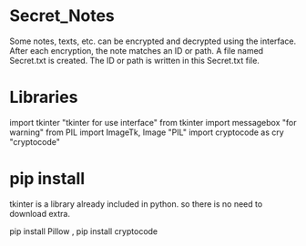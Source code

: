 # Secret_Notes

Some notes, texts, etc. can be encrypted and decrypted using the interface.
After each encryption, the note matches an ID or path.
A file named Secret.txt is created.
The ID or path is written in this Secret.txt file.

# Libraries

import tkinter                      "tkinter for use interface"
from tkinter import messagebox      "for warning"
from PIL import ImageTk, Image      "PIL"
import cryptocode as cry            "cryptocode"

# pip install

tkinter is a library already included in python. so there is no need to download extra.

pip install Pillow ,
pip install cryptocode
